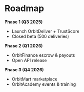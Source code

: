 # Roadmap

**Phase 1 (Q3 2025)**  
- Launch OrbitDeliver + TrustScore  
- Closed beta (500 deliveries)  

**Phase 2 (Q1 2026)**  
- OrbitFinance escrow & payouts  
- Open API release  

**Phase 3 (Q4 2026)**  
- OrbitMart marketplace  
- OrbitAcademy events & training
